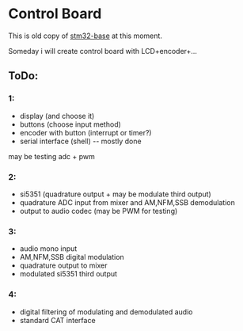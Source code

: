 # Control Board

This is old copy of [stm32-base](https://github.com/stanislavvv/stm32-control-board) at this moment.

Someday i will create control board with LCD+encoder+...

## ToDo:

### 1:

  * display (and choose it)
  * buttons (choose input method)
  * encoder with button (interrupt or timer?)
  * serial interface (shell) -- mostly done

may be testing adc + pwm

### 2:

  * si5351 (quadrature output + may be modulate third output)
  * quadrature ADC input from mixer and AM,NFM,SSB demodulation
  * output to audio codec (may be PWM for testing)

### 3:

  * audio mono input
  * AM,NFM,SSB digital modulation
  * quadrature output to mixer
  * modulated si5351 third output

### 4:

  * digital filtering of modulating and demodulated audio
  * standard CAT interface

